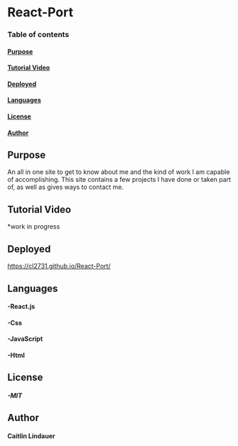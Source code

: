 # React-Port

### Table of contents
#### [Purpose](#first)
#### [Tutorial Video](#second)
#### [Deployed](#third)
#### [Languages](#fourth)
#### [License](#fifth)
#### [Author](#author)
    
## Purpose <a name="first"/>
An all in one site to get to know about me and the kind of work I am capable of accomplishing. This site contains a few projects I have done or taken part of, as well as gives ways to contact me.

## Tutorial Video <a name="second"/>
*work in progress

## Deployed <a name="third"/>
https://cl2731.github.io/React-Port/

## Languages <a name="fourth"/>
#### -React.js
#### -Css
#### -JavaScript
#### -Html

## License <a name="fifth"/>
##### -MIT

## Author <a name="author"/>
#### Caitlin Lindauer

